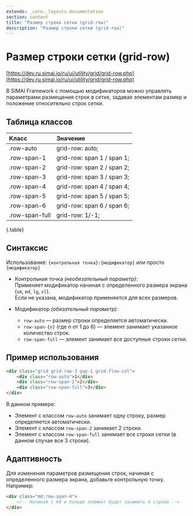 ```yaml
---
extends: _core._layouts.documentation
section: content
title: "Размер строки сетки (grid-row)"
description: "Размер строки сетки (grid-row)"
---
```


# Размер строки сетки (grid-row)

[https://dev.ru.simai.io/ru/ui/utility/grid/grid-row.php](https://dev.ru.simai.io/ru/ui/utility/grid/grid-row.php)

В SIMAI Framework с помощью модификаторов можно управлять параметрами размещения строк в сетке, задавая элементам размер
и положение относительно строк сетки.

## Таблица классов

| Класс          | Значение                   |
|:---------------|:---------------------------|
| .row-auto      | grid-row: auto;            |
| .row-span-1    | grid-row: span 1 / span 1; |
| .row-span-2    | grid-row: span 2 / span 2; |
| .row-span-3    | grid-row: span 3 / span 3; |
| .row-span-4    | grid-row: span 4 / span 4; |
| .row-span-5    | grid-row: span 5 / span 5; |
| .row-span-6    | grid-row: span 6 / span 6; |
| .row-span-full | grid-row: 1/-1;            |
{.table}

## Синтаксис

Использование: `{контрольная точка}:{модификатор}` или просто `{модификатор}`

- Контрольная точка *(необязательный параметр)*:  
  Применяет модификатор начиная с определенного размера экрана (`sm`, `md`, `lg`, `xl`).  
  Если не указана, модификатор применяется для всех размеров.

- Модификатор *(обязательный параметр)*:

    - `row-auto` — размер строки определяется автоматически.
    - `row-span-{n}` (где n от 1 до 6\) — элемент занимает указанное количество строк.
    - `row-span-full` — элемент занимает все доступные строки сетки.

## Пример использования

```html
<div class="grid grid-row-3 gap-1 grid-flow-col">
    <div class="row-auto">1</div>
    <div class="row-span-2">2</div>
    <div class="row-span-full">3</div>
</div>
```

В данном примере:

- Элемент с классом `row-auto` занимает одну строку, размер определяется автоматически.
- Элемент с классом `row-span-2` занимает 2 строки.
- Элемент с классом `row-span-full` занимает все строки сетки (в данном случае все 3 строки).

## Адаптивность

Для изменения параметров размещения строк, начиная с определенного размера экрана, добавьте контрольную точку. Например:

```html
<div class="md:row-span-4">
    <!-- Начиная с md и больше элемент будет занимать 4 строки -->
</div>
```
